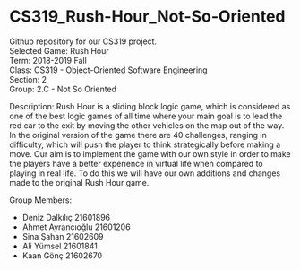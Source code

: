 # CS319_Rush-Hour_Not-So-Oriented  
Github repository for our CS319 project.  
Selected Game: Rush Hour  
Term: 2018-2019 Fall  
Class: CS319 - Object-Oriented Software Engineering  
Section: 2  
Group: 2.C - Not So Oriented  

Description: Rush Hour is a sliding block logic game, which is considered as one of the best logic games of all time where your main goal is to lead the red car to the exit by moving the other vehicles on the map out of the way. In the original version of the game there are 40 challenges, ranging in difficulty, which will push the player to think strategically before making a move. Our aim is to implement the game with our own style in order to make the players have a better experience in virtual life when compared to playing in real life. To do this we will have our own additions and changes made to the original Rush Hour game.

Group Members:  
- Deniz Dalkılıç 21601896
- Ahmet Ayrancıoğlu 21601206
- Sina Şahan 21602609
- Ali Yümsel 21601841
- Kaan Gönç 21602670